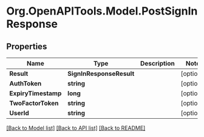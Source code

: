 # Org.OpenAPITools.Model.PostSignInResponse
## Properties

Name | Type | Description | Notes
------------ | ------------- | ------------- | -------------
**Result** | **SignInResponseResult** |  | [optional] 
**AuthToken** | **string** |  | [optional] 
**ExpiryTimestamp** | **long** |  | [optional] 
**TwoFactorToken** | **string** |  | [optional] 
**UserId** | **string** |  | [optional] 

[[Back to Model list]](../README.md#documentation-for-models) [[Back to API list]](../README.md#documentation-for-api-endpoints) [[Back to README]](../README.md)

